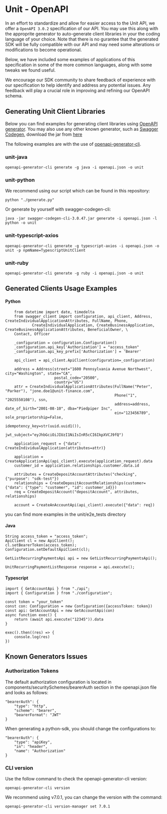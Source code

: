 
# Unit - OpenAPI

In an effort to standardize and allow for easier access to the Unit API, we offer a `OpenAPI 3.0.2` specification of our API. You may use this along with the approprite generator to auto-generate client libraries in your the coding language of your choice. Note that there is no gurantee that the generated SDK will be fully compatible with our API and may need some alterations or modifications to become operational.

Below, we have included some examples of applications of this specification in some of the more common languages, along with some tweaks we found useful. 

We encourage our SDK community to share feedback of experience with our specification to help identify and address any potential issues. Any feedback will play a crucial role in improving and refining our OpenAPI schema.

## Generating Unit Client Libraries
Below you can find examples for generating client libraries using [OpenAPI generator](https://openapi-generator.tech/). 
You may also use any other known generator, such as [Swagger Codegen](https://github.com/swagger-api/swagger-codegen#generating-a-client-from-local-files), download the jar from [here](https://mvnrepository.com/artifact/io.swagger.codegen.v3/swagger-codegen-cli)

The following examples are with the use of [openapi-generator-cli](https://github.com/OpenAPITools/openapi-generator-cli). 


### unit-java
```commandline
openapi-generator-cli generate -g java -i openapi.json -o unit
```

### unit-python
We recommend using our script which can be found in this repository:

```commandline
python "./generate.py"
```
Or generate by yourself with swagger-codegen-cli:
```
java -jar swagger-codegen-cli-3.0.47.jar generate -i openapi.json -l python -o unit
```

### unit-typescript-axios
```commandline
openapi-generator-cli generate -g typescript-axios -i openapi.json -o unit -p npmName=TypescriptUnitClient
```

### unit-ruby
```commandline
openapi-generator-cli generate -g ruby -i openapi.json -o unit
```

## Generated Clients Usage Examples

#### Python
``` 
    from datetime import date, timedelta
    from swagger_client import configuration, api_client, Address, CreateIndividualApplicationAttributes, FullName, Phone,
            CreateIndividualApplication, CreateBusinessApplication, CreateBusinessApplicationAttributes, BeneficialOwner, \
    Contact, Officer
    
    _configuration = configuration.Configuration()
    _configuration.api_key['Authorization'] = "access_token"
    _configuration.api_key_prefix['Authorization'] = 'Bearer'

    api_client = api_client.ApiClient(configuration=_configuration)
    
    address = Address(street="1600 Pennsylvania Avenue Northwest", city="Washington", state="CA",
                      postal_code="20500",
                      country="US")
    attr = CreateIndividualApplicationAttributes(FullName("Peter", "Parker"), "jone.doe1@unit-finance.com",
                                                 Phone("1", "2025550108"), ssn,
                                                 address=address, date_of_birth="2001-08-10", dba="Piedpiper Inc",
                                                 ein="123456789", sole_proprietorship=False,
                                                 idempotency_key=str(uuid.uuid1()),
                                                 jwt_subject="eyJhbGciOiJIUzI1NiIsInR5cCI6IkpXVCJ9fQ")

    application_request = {"data": CreateIndividualApplication(attributes=attr)}
    
    application = CreateApplicationApi(api_client).execute(application_request).data
    customer_id = application.relationships.customer.data.id
        
    attributes = CreateDepositAccountAttributes("checking", {"purpose": "sdk-test"})
    relationships = CreateDepositAccountRelationships(customer={"data": {"type": "customer", "id": customer_id}})
    req = CreateDepositAccount("depositAccount", attributes, relationships)

    account = CreateAnAccountApi(api_client).execute({"data": req})    
```
you can find more examples in the unit/e2e_tests directory

#### Java

    String access_token = "access_token";
    ApiClient cl = new ApiClient();
    cl.setBearerToken(access_token);
    Configuration.setDefaultApiClient(cl);

    GetListRecurringPaymentsApi api = new GetListRecurringPaymentsApi();

    UnitRecurringPaymentListResponse response = api.execute();


#### Typescript

    import { GetAccountApi } from "./api";
    import { Configuration } from "./configuration";
    
    const token = "your_token"
    const con: Configuration = new Configuration({accessToken: token})
    const api: GetAccountApi = new GetAccountApi(con)
    async function exec() {
        return (await api.execute("12345")).data
    }

    exec().then((res) => {
        console.log(res)
    })

## Known Generators Issues
### Authorization Tokens
The default authorization configuration is located in components/securitySchemes/bearerAuth section in the openapi.json file and looks as follows:

    "bearerAuth": {
        "type": "http",
        "scheme": "bearer",
        "bearerFormat": "JWT"
    }

When generating a python-sdk, you should change the configurations to:

    "bearerAuth": {
        "type": "apiKey",
        "in": "header",
        "name": "Authorization"
    }

### CLI version
Use the follow command to check the openapi-generator-cli version:

```openapi-generator-cli version``` 

We recommend using v7.0.1, you can change the version with the command:

```openapi-generator-cli version-manager set 7.0.1```
